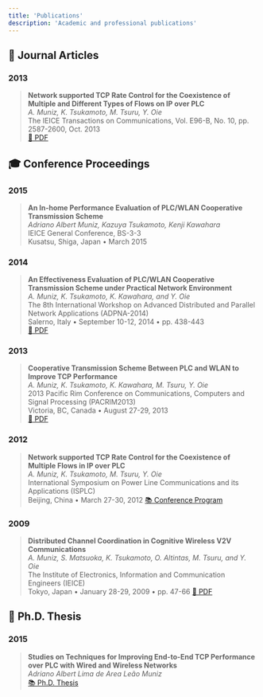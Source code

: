 ```yaml
---
title: 'Publications'
description: 'Academic and professional publications'
--- 
```



## 📄 Journal Articles

### 2013
> **Network supported TCP Rate Control for the Coexistence of Multiple and Different Types of Flows on IP over PLC**  
> *A. Muniz, K. Tsukamoto, M. Tsuru, Y. Oie*  
> The IEICE Transactions on Communications, Vol. E96-B, No. 10, pp. 2587-2600, Oct. 2013  
> [📄 PDF](/images/publications/e96-b_10_2587.pdf)

## 🎓 Conference Proceedings

### 2015
> **An In-home Performance Evaluation of PLC/WLAN Cooperative Transmission Scheme**  
> *Adriano Albert Muniz, Kazuya Tsukamoto, Kenji Kawahara*  
> IEICE General Conference, BS-3-3  
> Kusatsu, Shiga, Japan • March 2015

### 2014
> **An Effectiveness Evaluation of PLC/WLAN Cooperative Transmission Scheme under Practical Network Environment**  
> *A. Muniz, K. Tsukamoto, K. Kawahara, and Y. Oie*  
> The 8th International Workshop on Advanced Distributed and Parallel Network Applications (ADPNA-2014)  
> Salerno, Italy • September 10-12, 2014 • pp. 438-443  
> [📄 PDF](/images/publications/ADPNA2014.pdf)

### 2013
> **Cooperative Transmission Scheme Between PLC and WLAN to Improve TCP Performance**  
> *A. Muniz, K. Tsukamoto, K. Kawahara, M. Tsuru, Y. Oie*  
> 2013 Pacific Rim Conference on Communications, Computers and Signal Processing (PACRIM2013)  
> Victoria, BC, Canada • August 27-29, 2013  
> [📄 PDF](/images/publications/PACRIM2013.pdf)

### 2012
> **Network supported TCP Rate Control for the Coexistence of Multiple Flows in IP over PLC**  
> *A. Muniz, K. Tsukamoto, M. Tsuru, Y. Oie*  
> International Symposium on Power Line Communications and its Applications (ISPLC)  
> Beijing, China • March 27-30, 2012 
>  [📚 Conference Program](https://isplc2012.ieee-isplc.org/program.html)

### 2009
> **Distributed Channel Coordination in Cognitive Wireless V2V Communications**  
> *A. Muniz, S. Matsuoka, K. Tsukamoto, O. Altintas, M. Tsuru, and Y. Oie*  
> The Institute of Electronics, Information and Communication Engineers (IEICE)  
> Tokyo, Japan • January 28-29, 2009 • pp. 47-66
> [📄 PDF](https://ken.ieice.org/ken/paper/20090129qaJ5/eng/)
 
## 📖 Ph.D. Thesis

### 2015
> **Studies on Techniques for Improving End-to-End TCP Performance over PLC with Wired and Wireless Networks**  
> *Adriano Albert Lima de Area Leão Muniz*  
> [📚 Ph.D. Thesis ](https://kyutech.repo.nii.ac.jp/records/4239) 